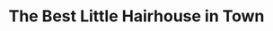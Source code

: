 ---
title: "The Best Little Hairhouse in Town"
url: /glasgow/the-best-little-hairhouse-in-town/
shop: hairdresser
---